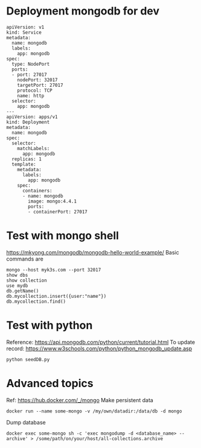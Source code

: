 # Deployment mongodb for dev
```
apiVersion: v1
kind: Service
metadata:
  name: mongodb
  labels:
    app: mongodb
spec:
  type: NodePort
  ports:
  - port: 27017
    nodePort: 32017
    targetPort: 27017
    protocol: TCP
    name: http
  selector:
    app: mongodb
---
apiVersion: apps/v1
kind: Deployment
metadata:
  name: mongodb
spec:
  selector:
    matchLabels:
      app: mongodb
  replicas: 1
  template:
    metadata:
      labels:
        app: mongodb
    spec:
      containers:
      - name: mongodb
        image: mongo:4.4.1
        ports:
        - containerPort: 27017
```
# Test with mongo shell
https://mkyong.com/mongodb/mongodb-hello-world-example/
Basic commands are
```
mongo --host myk3s.com --port 32017
show dbs
show collection
use mydb
db.getName()
db.mycollection.insert({user:"name"})
db.mycollection.find()
```
# Test with python
Reference: https://api.mongodb.com/python/current/tutorial.html
To update record: https://www.w3schools.com/python/python_mongodb_update.asp
```
python seedDB.py
```

# Advanced topics
Ref: https://hub.docker.com/_/mongo
Make persistent data
```
docker run --name some-mongo -v /my/own/datadir:/data/db -d mongo
```
Dump database
```
docker exec some-mongo sh -c 'exec mongodump -d <database_name> --archive' > /some/path/on/your/host/all-collections.archive
```